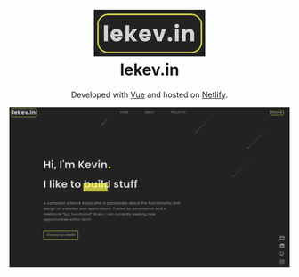 <h1 align="center">
  <br>
  <a href="http://www.lekev.in"><img src="https://github.com/lekevin/kevsweb/blob/main/public/logo.png" width="200"></a>
  <br>
  lekev.in
  <br>
</h1>

<p align="center">
Developed with <a href="https://vuejs.org">Vue</a> and hosted on <a href="https://www.netlify.com">Netlify</a>.
<p>

![website](https://github.com/lekevin/kevsweb/blob/main/public/website.png)
